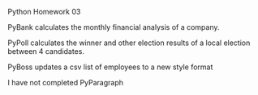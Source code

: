 Python Homework 03

PyBank calculates the monthly financial analysis of a company.

PyPoll calculates the winner and other election results of a local election between 4 candidates.

PyBoss updates a csv list of employees to a new style format

I have not completed PyParagraph
